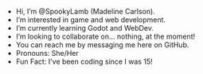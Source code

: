 - Hi, I’m @SpookyLamb (Madeline Carlson).
- I’m interested in game and web development.
- I’m currently learning Godot and WebDev.
- I’m looking to collaborate on... nothing, at the moment!
- You can reach me by messaging me here on GitHub.
- Pronouns: She/Her
- Fun Fact: I've been coding since I was 15!
